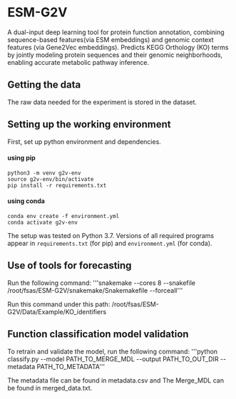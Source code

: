 # ESM-G2V

 A dual-input deep learning tool  for protein function annotation, combining sequence-based features(via ESM embeddings) and genomic context features (via Gene2Vec embeddings). Predicts  KEGG Orthology (KO) terms by jointly modeling protein sequences and their genomic neighborhoods, enabling accurate metabolic pathway inference.

## Getting the data

The raw data needed for the experiment is stored in the dataset.


## Setting up the working environment
First, set up python environment and dependencies. 
#### using pip
```
python3 -m venv g2v-env
source g2v-env/bin/activate
pip install -r requirements.txt
```
#### using conda

```
conda env create -f environment.yml
conda activate g2v-env
```

The setup was tested on Python 3.7.
Versions of all required programs appear in `requirements.txt` (for pip) and `environment.yml` (for conda).

## Use of tools for forecasting

Run the following command:
'''snakemake --cores 8 --snakefile /root/fsas/ESM-G2V/snakemake/Snakemakefile --forceall'''

Run this command under this path:
/root/fsas/ESM-G2V/Data/Example/KO_identifiers

## Function classification model validation

To retrain and validate the model, run the following command:
'''python classify.py --model PATH_TO_MERGE_MDL --output PATH_TO_OUT_DIR --metadata PATH_TO_METADATA'''

The metadata file can be found in metadata.csv and The Merge_MDL can be found in merged_data.txt.



